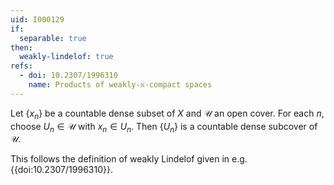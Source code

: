 ```yaml
---
uid: I000129
if:
  separable: true
then:
  weakly-lindelof: true
refs:
  - doi: 10.2307/1996310
    name: Products of weakly-א-compact spaces
---
```

Let $\{x_n\}$ be a countable dense subset of $X$ and $\mathcal{U}$ an open cover. For each $n$, choose $U_n \in \mathcal{U}$ with $x_n \in U_n$. Then $\{U_n\}$ is a countable dense subcover of $\mathcal{U}$.

This follows the definition of weakly Lindelof given in
e.g. {{doi:10.2307/1996310}}.
